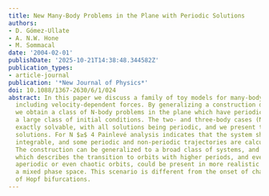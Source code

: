 ```yaml
---
title: New Many-Body Problems in the Plane with Periodic Solutions
authors:
- D. Gómez-Ullate
- A. N.W. Hone
- M. Sommacal
date: '2004-02-01'
publishDate: '2025-10-21T14:38:48.344582Z'
publication_types:
- article-journal
publication: '*New Journal of Physics*'
doi: 10.1088/1367-2630/6/1/024
abstract: In this paper we discuss a family of toy models for many-body interactions
  including velocity-dependent forces. By generalizing a construction due to Calogero,
  we obtain a class of N-body problems in the plane which have periodic orbits for
  a large class of initial conditions. The two- and three-body cases (N = 2, 3) are
  exactly solvable, with all solutions being periodic, and we present their explicit
  solutions. For N $≥$ 4 Painlevé analysis indicates that the system should not be
  integrable, and some periodic and non-periodic trajectories are calculated numerically.
  The construction can be generalized to a broad class of systems, and the mechanism
  which describes the transition to orbits with higher periods, and eventually to
  aperiodic or even chaotic orbits, could be present in more realistic models with
  a mixed phase space. This scenario is different from the onset of chaos by a sequence
  of Hopf bifurcations.
---
```

